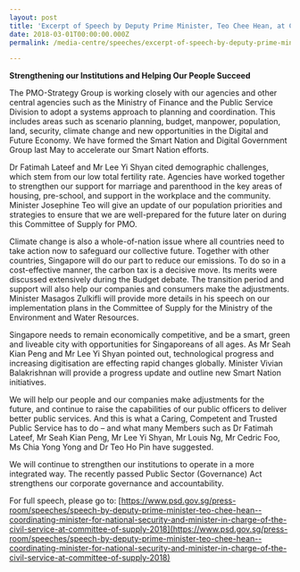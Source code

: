 ```yaml
---
layout: post
title: 'Excerpt of Speech by Deputy Prime Minister, Teo Chee Hean, at Committee of Supply 2018'
date: 2018-03-01T00:00:00.000Z
permalink: /media-centre/speeches/excerpt-of-speech-by-deputy-prime-minister-teo-chee-hean-at-committee-of-supply-2018/

---
```



**Strengthening our Institutions and Helping Our People Succeed** 

The PMO-Strategy Group is working closely with our agencies and other central agencies such as the Ministry of Finance and the Public Service Division to adopt a systems approach to planning and coordination. This includes areas such as scenario planning, budget, manpower, population, land, security, climate change and new opportunities in the Digital and Future Economy. We have formed the Smart Nation and Digital Government Group last May to accelerate our Smart Nation efforts. 

Dr Fatimah Lateef and Mr Lee Yi Shyan cited demographic challenges, which stem from our low total fertility rate.  Agencies have worked together to strengthen our support for marriage and parenthood in the key areas of housing, pre-school, and support in the workplace and the community. Minister Josephine Teo will give an update of our population priorities and strategies to ensure that we are well-prepared for the future later on during this Committee of Supply for PMO.

Climate change is also a whole-of-nation issue where all countries need to take action now to safeguard our collective future.  Together with other countries, Singapore will do our part to reduce our emissions. To do so in a cost-effective manner, the carbon tax is a decisive move. Its merits were discussed extensively during the Budget debate. The transition period and support will also help our companies and consumers make the adjustments. Minister Masagos Zulkifli will provide more details in his speech on our implementation plans in the Committee of Supply for the Ministry of the Environment and Water Resources. 

Singapore needs to remain economically competitive, and be a smart, green and liveable city with opportunities for Singaporeans of all ages. As Mr Seah Kian Peng and Mr Lee Yi Shyan pointed out, technological progress and increasing digitisation are effecting rapid changes globally. Minister Vivian Balakrishnan will provide a progress update and outline new Smart Nation initiatives.

We will help our people and our companies make adjustments for the future, and continue to raise the capabilities of our public officers to deliver better public services. And this is what a Caring, Competent and Trusted Public Service has to do – and what many Members such as Dr Fatimah Lateef, Mr Seah Kian Peng, Mr Lee Yi Shyan, Mr Louis Ng, Mr Cedric Foo, Ms Chia Yong Yong and Dr Teo Ho Pin have suggested.

We will continue to strengthen our institutions to operate in a more integrated way. The recently passed Public Sector (Governance) Act strengthens our corporate governance and accountability. 

For full speech, please go to: [https://www.psd.gov.sg/press-room/speeches/speech-by-deputy-prime-minister-teo-chee-hean--coordinating-minister-for-national-security-and-minister-in-charge-of-the-civil-service-at-committee-of-supply-2018](https://www.psd.gov.sg/press-room/speeches/speech-by-deputy-prime-minister-teo-chee-hean--coordinating-minister-for-national-security-and-minister-in-charge-of-the-civil-service-at-committee-of-supply-2018)


